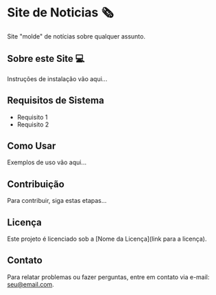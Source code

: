 # Site de Noticias 🗞

Site "molde" de notícias  sobre qualquer assunto. 

## Sobre este Site 💻

Instruções de instalação vão aqui...

## Requisitos de Sistema

- Requisito 1
- Requisito 2

## Como Usar

Exemplos de uso vão aqui...

## Contribuição

Para contribuir, siga estas etapas...

## Licença

Este projeto é licenciado sob a [Nome da Licença](link para a licença).

## Contato

Para relatar problemas ou fazer perguntas, entre em contato via e-mail: [seu@email.com](mailto:seu@email.com).
